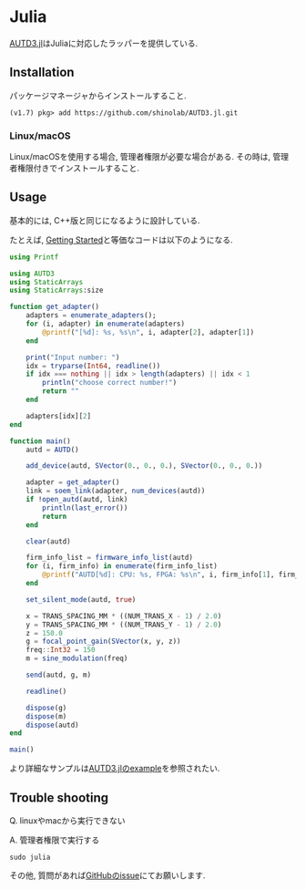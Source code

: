 # Julia

[AUTD3.jl](https://github.com/shinolab/AUTD3.jl)はJuliaに対応したラッパーを提供している.

## Installation

パッケージマネージャからインストールすること.

```
(v1.7) pkg> add https://github.com/shinolab/AUTD3.jl.git
```

### Linux/macOS

Linux/macOSを使用する場合, 管理者権限が必要な場合がある. その時は, 管理者権限付きでインストールすること.

## Usage

基本的には, C++版と同じになるように設計している.

たとえば, [Getting Started](../Users_Manual/getting_started.md)と等価なコードは以下のようになる.

```julia
using Printf

using AUTD3
using StaticArrays
using StaticArrays:size

function get_adapter()
    adapters = enumerate_adapters();
    for (i, adapter) in enumerate(adapters)
        @printf("[%d]: %s, %s\n", i, adapter[2], adapter[1])
    end

    print("Input number: ")
    idx = tryparse(Int64, readline())
    if idx === nothing || idx > length(adapters) || idx < 1
        println("choose correct number!")
        return ""
    end

    adapters[idx][2]
end

function main()
    autd = AUTD()

    add_device(autd, SVector(0., 0., 0.), SVector(0., 0., 0.))

    adapter = get_adapter()
    link = soem_link(adapter, num_devices(autd))
    if !open_autd(autd, link)
        println(last_error())
        return
    end

    clear(autd)

    firm_info_list = firmware_info_list(autd)
    for (i, firm_info) in enumerate(firm_info_list)
        @printf("AUTD[%d]: CPU: %s, FPGA: %s\n", i, firm_info[1], firm_info[2])
    end

    set_silent_mode(autd, true)

    x = TRANS_SPACING_MM * ((NUM_TRANS_X - 1) / 2.0)
    y = TRANS_SPACING_MM * ((NUM_TRANS_Y - 1) / 2.0)
    z = 150.0
    g = focal_point_gain(SVector(x, y, z))
    freq::Int32 = 150
    m = sine_modulation(freq)

    send(autd, g, m)

    readline()

    dispose(g)
    dispose(m)
    dispose(autd)
end

main()
```

より詳細なサンプルは[AUTD3.jlのexample](https://github.com/shinolab/AUTD3.jl/tree/master/example)を参照されたい.

## Trouble shooting

Q. linuxやmacから実行できない

A. 管理者権限で実行する

```
sudo julia
```

その他, 質問があれば[GitHubのissue](https://github.com/shinolab/AUTD3.jl/issues)にてお願いします.
